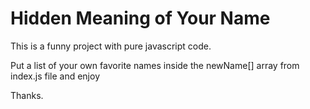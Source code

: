 # Hidden Meaning of Your Name

This is a funny project with pure javascript code.

Put a list of your own favorite names inside the newName[] array from index.js file and enjoy

Thanks.
